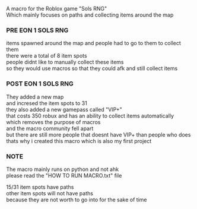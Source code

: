 A macro for the Roblox game "Sols RNG"  
Which mainly focuses on paths and collecting items around the map

### PRE EON 1 SOLS RNG

items spawned around the map and people had to go to them to collect them  
there were a total of 8 item spots  
people didnt like to manually collect these items  
so they would use macros so that they could afk and still collect items  

### POST EON 1 SOLS RNG

They added a new map  
and incresed the item spots to 31  
they also added a new gamepass called "VIP+"  
that costs 350 robux and has an ability to collect items automatically  
which removes the purpose of macros  
and the macro community fell apart  
but there are still more people that doesnt have VIP+ than people who does  
thats why i created this macro which is also my first project  

### NOTE

The macro mainly runs on python and not ahk  
please read the "HOW TO RUN MACRO.txt" file

15/31 item spots have paths   
other item spots will not have paths  
because they are not worth to go into
for the sake of time   

